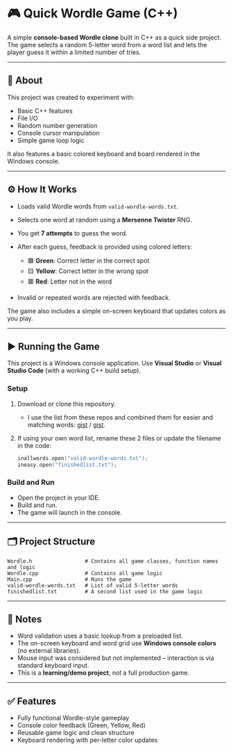 ﻿
# 🎮 Quick Wordle Game (C++)

A simple **console-based Wordle clone** built in C++ as a quick side project. The game selects a random 5-letter word from a word list and lets the player guess it within a limited number of tries.

---

## 📝 About

This project was created to experiment with:

* Basic C++ features
* File I/O
* Random number generation
* Console cursor manipulation
* Simple game loop logic

It also features a basic colored keyboard and board rendered in the Windows console.

---

## ⚙️ How It Works

* Loads valid Wordle words from `valid-wordle-words.txt`.
* Selects one word at random using a **Mersenne Twister** RNG.
* You get **7 attempts** to guess the word.
* After each guess, feedback is provided using colored letters:

  * 🟩 **Green**: Correct letter in the correct spot
  * 🟨 **Yellow**: Correct letter in the wrong spot
  * 🟥 **Red**: Letter not in the word
* Invalid or repeated words are rejected with feedback.

The game also includes a simple on-screen keyboard that updates colors as you play.

---

## ▶️ Running the Game

This project is a Windows console application. Use **Visual Studio** or **Visual Studio Code** (with a working C++ build setup).

### Setup

1. Download or clone this repository.
   * I use the list from these repos and combined them for easier and matching words: [gist](https://gist.github.com/dracos/dd0668f281e685bad51479e5acaadb93) / [gist](https://github.com/first20hours/google-10000-english).
2. If using your own word list, rename these 2 files or update the filename in the code:

   ```cpp
   inallwords.open("valid-wordle-words.txt");
   ineasy.open("finishedlist.txt");
   ```

### Build and Run

* Open the project in your IDE.
* Build and run.
* The game will launch in the console.

---

## 🗂 Project Structure

```
Wordle.h                 # Contains all game classes, function names and logic
Wordle.cpp               # Contains all game logic
Main.cpp                 # Runs the game
valid-wordle-words.txt   # List of valid 5-letter words
finishedlist.txt         # A second list used in the game logic
```

---

## 🧠 Notes

* Word validation uses a basic lookup from a preloaded list.
* The on-screen keyboard and word grid use **Windows console colors** (no external libraries).
* Mouse input was considered but not implemented – interaction is via standard keyboard input.
* This is a **learning/demo project**, not a full production game.

---

## ✅ Features

* Fully functional Wordle-style gameplay
* Console color feedback (Green, Yellow, Red)
* Reusable game logic and clean structure
* Keyboard rendering with per-letter color updates


